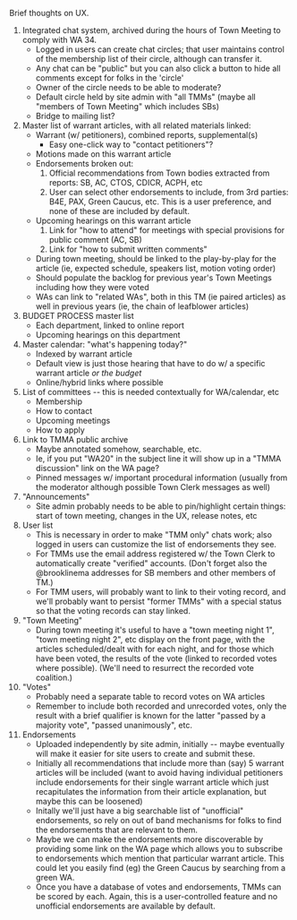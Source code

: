 Brief thoughts on UX.

1. Integrated chat system, archived during the hours of Town Meeting to
comply with WA 34.
   - Logged in users can create chat circles; that user maintains control
     of the membership list of their circle, although can transfer it.
   - Any chat can be "public" but you can also click a button to hide all
     comments except for folks in the 'circle'
   - Owner of the circle needs to be able to moderate?
   - Default circle held by site admin with "all TMMs"
     (maybe all "members of Town Meeting" which includes SBs)
   - Bridge to mailing list?
1. Master list of warrant articles, with all related materials linked:
   - Warrant (w/ petitioners), combined reports, supplemental(s)
      - Easy one-click way to "contact petitioners"?
   - Motions made on this warrant article
   - Endorsements broken out:
      1. Official recommendations from Town bodies extracted from reports:
         SB, AC, CTOS, CDICR, ACPH, etc
      2. User can select other endorsements to include, from 3rd parties:
         B4E, PAX, Green Caucus, etc.
         This is a user preference, and none of these are included by default.
   - Upcoming hearings on this warrant article
      1. Link for "how to attend" for meetings with special provisions for
         public comment (AC, SB)
      2. Link for "how to submit written comments"
   - During town meeting, should be linked to the play-by-play for the article
      (ie, expected schedule, speakers list, motion voting order)
   - Should populate the backlog for previous year's Town Meetings including
     how they were voted
   - WAs can link to "related WAs", both in this TM (ie paired articles)
     as well in previous years (ie, the chain of leafblower articles)
1. BUDGET PROCESS master list
   - Each department, linked to online report
   - Upcoming hearings on this department
1. Master calendar: "what's happening today?"
   - Indexed by warrant article
   - Default view is just those hearing that have to do w/ a specific warrant
      article *or the budget*
   - Online/hybrid links where possible
1. List of committees -- this is needed contextually for WA/calendar, etc
   - Membership
   - How to contact
   - Upcoming meetings
   - How to apply
1. Link to TMMA public archive
   - Maybe annotated somehow, searchable, etc.
   - Ie, if you put "WA20" in the subject line it will show up in a "TMMA
     discussion" link on the WA page?
   - Pinned messages w/ important procedural information (usually from the
     moderator although possible Town Clerk messages as well)
1. "Announcements"
   - Site admin probably needs to be able to pin/highlight certain things:
     start of town meeting, changes in the UX, release notes, etc
1. User list
   - This is necessary in order to make "TMM only" chats work; also
     logged in users can customize the list of endorsements they see.
   - For TMMs use the email address registered w/ the Town Clerk to
     automatically create "verified" accounts. (Don't forget also the
     @brooklinema addresses for SB members and other members of TM.)
   - For TMM users, will probably want to link to their voting record,
     and we'll probably want to persist "former TMMs" with a special
     status so that the voting records can stay linked.
1. "Town Meeting"
   - During town meeting it's useful to have a "town meeting night 1",
     "town meeting night 2", etc display on the front page, with the
     articles scheduled/dealt with for each night, and for those which
     have been voted, the results of the vote (linked to recorded votes
     where possible). (We'll need to resurrect the recorded vote coalition.)
1. "Votes"
   - Probably need a separate table to record votes on WA articles
   - Remember to include both recorded and unrecorded votes, only the
     result with a brief qualifier is known for the latter "passed by
     a majority vote", "passed unanimously", etc.
1. Endorsements
   - Uploaded independently by site admin, initially -- maybe eventually
     will make it easier for site users to create and submit these.
   - Initially all recommendations that include more than (say) 5
     warrant articles will be included (want to avoid having individual
     petitioners include endorsements for their single warrant article
     which just recapitulates the information from their article
     explanation, but maybe this can be loosened)
   - Initally we'll just have a big searchable list of "unofficial"
     endorsements, so rely on out of band mechanisms for folks to
     find the endorsements that are relevant to them.
   - Maybe we can make the endorsements more discoverable by providing
     some link on the WA page which allows you to subscribe to endorsements
     which mention that particular warrant article.  This could let you
     easily find (eg) the Green Caucus by searching from a green WA.
   - Once you have a database of votes and endorsements, TMMs can be
     scored by each.  Again, this is a user-controlled feature and no
     unofficial endorsements are available by default.
